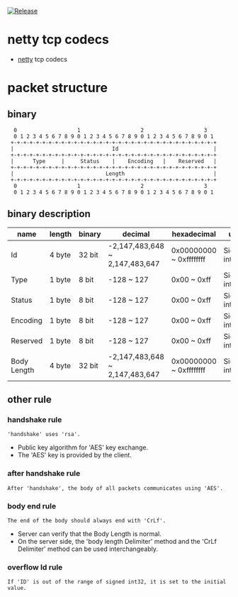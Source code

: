[![Release](https://github.com/ppzxc/codec/actions/workflows/release.yml/badge.svg)](https://github.com/ppzxc/codec/actions/workflows/release.yml)

# netty tcp codecs

- [netty](https://github.com/netty/netty) tcp codecs

# packet structure

## binary

```text
  0                   1                   2                   3
  0 1 2 3 4 5 6 7 8 9 0 1 2 3 4 5 6 7 8 9 0 1 2 3 4 5 6 7 8 9 0 1
 +-+-+-+-+-+-+-+-+-+-+-+-+-+-+-+-+-+-+-+-+-+-+-+-+-+-+-+-+-+-+-+-+
 |                               Id                              |
 +-+-+-+-+-+-+-+-+-+-+-+-+-+-+-+-+-+-+-+-+-+-+-+-+-+-+-+-+-+-+-+-+
 |      Type     |     Status    |    Encoding   |    Reserved   |
 +-+-+-+-+-+-+-+-+-+-+-+-+-+-+-+-+-+-+-+-+-+-+-+-+-+-+-+-+-+-+-+-+
 |                             Length                            |
 +-+-+-+-+-+-+-+-+-+-+-+-+-+-+-+-+-+-+-+-+-+-+-+-+-+-+-+-+-+-+-+-+
  0                   1                   2                   3
  0 1 2 3 4 5 6 7 8 9 0 1 2 3 4 5 6 7 8 9 0 1 2 3 4 5 6 7 8 9 0 1
```

## binary description

| name        | length | binary | decimal                        | hexadecimal             | unit         |
|-------------|--------|--------|--------------------------------|-------------------------|--------------|
| Id          | 4 byte | 32 bit | -2,147,483,648 ~ 2,147,483,647 | 0x00000000 ~ 0xffffffff | Signed int32 |
| Type        | 1 byte | 8 bit  | -128 ~ 127                     | 0x00 ~ 0xff             | Signed int8  |
| Status      | 1 byte | 8 bit  | -128 ~ 127                     | 0x00 ~ 0xff             | Signed int8  |
| Encoding    | 1 byte | 8 bit  | -128 ~ 127                     | 0x00 ~ 0xff             | Signed int8  |
| Reserved    | 1 byte | 8 bit  | -128 ~ 127                     | 0x00 ~ 0xff             | Signed int8  |
| Body Length | 4 byte | 32 bit | -2,147,483,648 ~ 2,147,483,647 | 0x00000000 ~ 0xffffffff | Signed int32 |

## other rule

### handshake rule

```text
'handshake' uses 'rsa'.
```

- Public key algorithm for 'AES' key exchange.
- The 'AES' key is provided by the client.

### after handshake rule

```text
After 'handshake', the body of all packets communicates using 'AES'.
```

### body end rule

```text
The end of the body should always end with 'CrLf'.
```

- Server can verify that the Body Length is normal.
- On the server side, the 'body length Delimiter' method and the 'CrLf Delimiter' method can be used interchangeably.

### overflow Id rule

```text
If 'ID' is out of the range of signed int32, it is set to the initial value.
```